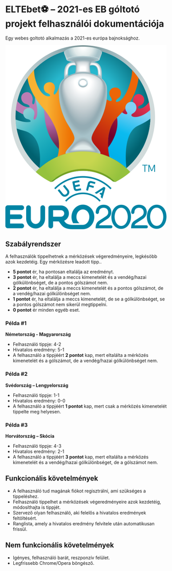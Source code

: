 # ELTEbet&#x26BD; &ndash; 2021-es EB góltotó projekt felhasználói dokumentációja
Egy webes goltotó alkalmazás a 2021-es európa bajnoksághoz.

![Euro 2020 logo](/documentation/UEFA_Euro_2020_Logo.svg)

## Szabályrendszer
A felhasználók tippelhetnek a mérközések végeredményeire, legkésöbb azok kezdetéig.
Egy mérközésre leadott tipp..
- **5 pontot** ér, ha pontosan eltalálja az eredményt.
- **3 pontot** ér, ha eltalálja a meccs kimenetelét és a vendég/hazai gólkülönbséget, de a pontos gólszámot nem.
- **2 pontot** ér, ha eltalálja a meccs kimenetelét és a pontos gólszámot, de a vendég/hazai gólkülönbséget nem.
- **1 pontot** ér, ha eltalálja a meccs kimenetelét, de se a gólkülönbséget, se a pontos gólszámot nem sikerül megtippelni.
- **0 pontot** ér minden egyéb eset.

### Példa #1
**Németország - Magyarország**
- Felhasználó tippje: 4-2
- Hivatalos eredmény: 5-1
- A felhasználó a tippjéért **2 pontot** kap, mert eltalálta a mérközés kimenetelét és a gólszámot, de a vendég/hazai gólkülönbséget nem.

### Példa #2
**Svédország – Lengyelország**
- Felhasználó tippje: 1-1
- Hivatalos eredmény: 0-0
- A felhasználó a tippjéért **1 pontot** kap, mert csak a mérközés kimenetelét tippelte meg helyesen.

### Példa #3
**Horvátország – Skócia**
- Felhasználó tippje: 4-3
- Hivatalos eredmény: 2-1
- A felhasználó a tippjéért **3 pontot** kap, mert eltalálta a mérközés kimenetelét és a vendég/hazai gólkülönbséget, de a gólszámot nem.


## Funkcionális követelmények
- A felhasználó tud magának fiókot regisztrálni, ami szükséges a tippeléshez.
- Felhasználó tippelhet a mérközések végeredményeire azok kezdetéig, módosíthajta is tippjét.
- Szervező olyan felhasználó, aki felelős a hivatalos eredmények feltöltésért.
- Ranglista, amely a hivatalos eredmény felvitele után automatikusan frissül.

## Nem funkcionális követelmények
- Igényes, felhasználó barát, reszponzív felület.
- Legfrissebb Chrome/Opera böngésző.
